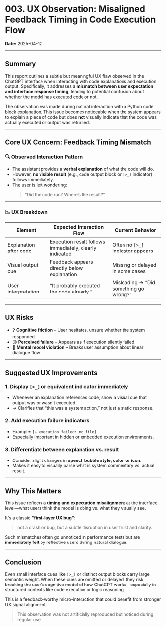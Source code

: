 # 003. UX Observation: Misaligned Feedback Timing in Code Execution Flow

**Date:** 2025-04-12

---

## **Summary**

This report outlines a subtle but meaningful UX flaw observed in the ChatGPT interface when interacting with code explanations and execution output. Specifically, it addresses a **mismatch between user expectation and interface response timing**, leading to potential confusion about whether the model has executed code or not.

The observation was made during natural interaction with a Python code block explanation. This issue becomes noticeable when the system appears to explain a piece of code but does **not** visually indicate that the code was actually executed or output was returned.

---

## **Core UX Concern: Feedback Timing Mismatch**

### 🔍 Observed Interaction Pattern

- The assistant provides a **verbal explanation** of what the code will do.
- However, **no visible result** (e.g., code output block or `[>_]` indicator) follows immediately.
- The user is left wondering:  
  > “Did the code run? Where’s the result?”

---

### 📉 UX Breakdown

| Element                  | Expected Interaction Flow                                 | Current Behavior                            |
|--------------------------|------------------------------------------------------------|----------------------------------------------|
| Explanation after code   | Execution result follows immediately, clearly indicated   | Often no `[>_]` indicator appears            |
| Visual output cue        | Feedback appears directly below explanation               | Missing or delayed in some cases             |
| User interpretation      | “It probably executed the code already.”                  | Misleading → “Did something go wrong?”       |

---

## **UX Risks**

- ❓ **Cognitive friction** – User hesitates, unsure whether the system responded
- 😕 **Perceived failure** – Appears as if execution silently failed
- 🧠 **Mental model violation** – Breaks user assumption about linear dialogue flow

---

## **Suggested UX Improvements**

### 1. **Display `[>_]` or equivalent indicator immediately**
   - Whenever an explanation references code, show a visual cue that output was or wasn’t executed.
   - → Clarifies that “this was a system action,” not just a static response.

### 2. **Add execution failure indicators**
   - Example: `[⚠️ execution failed: no file]`
   - Especially important in hidden or embedded execution environments.

### 3. **Differentiate between explanation vs. result**
   - Consider slight changes in **speech bubble style, color, or icon**.
   - Makes it easy to visually parse what is system commentary vs. actual result.

---

## **Why This Matters**

This issue reflects a **timing and expectation misalignment** at the interface level—what users think the model is doing vs. what they visually see.

It's a classic **"first-layer UX bug"**:  
> not a crash or bug, but a subtle disruption in user trust and clarity.

Such mismatches often go unnoticed in performance tests but are **immediately felt** by reflective users during natural dialogue.

---

## **Conclusion**

Even small interface cues like `[>_]` or distinct output blocks carry large semantic weight. When these cues are omitted or delayed, they risk breaking the user’s cognitive model of how ChatGPT works—especially in structured contexts like code execution or logic reasoning.

This is a feedback-worthy micro-interaction that could benefit from stronger UX signal alignment.

> This observation was not artificially reproduced but noticed during regular use
